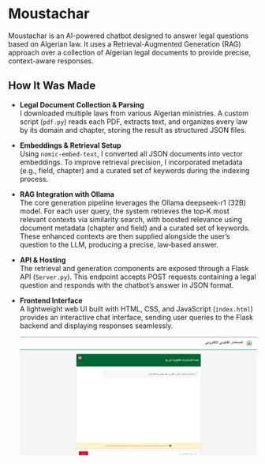 **Moustachar**
================

Moustachar is an AI-powered chatbot designed to answer legal questions based on Algerian law. It uses a Retrieval-Augmented Generation (RAG) approach over a collection of Algerian legal documents to provide precise, context-aware responses.

How It Was Made
---------------

- **Legal Document Collection & Parsing**  
  I downloaded multiple laws from various Algerian ministries. A custom script (`pdf.py`) reads each PDF, extracts text, and organizes every law by its domain and chapter, storing the result as structured JSON files.

- **Embeddings & Retrieval Setup**  
  Using `nomic-embed-text`, I converted all JSON documents into vector embeddings. To improve retrieval precision, I incorporated metadata (e.g., field, chapter) and a curated set of keywords during the indexing process.

- **RAG Integration with Ollama**  
 The core generation pipeline leverages the Ollama deepseek-r1 (32B) model. For each user query, the system retrieves the top‑K most relevant contexts via similarity search, with boosted relevance using document metadata (chapter and field) and a curated set of keywords. These enhanced contexts are then supplied alongside the user’s question to the LLM, producing a precise, law‑based answer.

- **API & Hosting**  
  The retrieval and generation components are exposed through a Flask API (`Server.py`). This endpoint accepts POST requests containing a legal question and responds with the chatbot’s answer in JSON format.

- **Frontend Interface**  
  A lightweight web UI built with HTML, CSS, and JavaScript (`index.html`) provides an interactive chat interface, sending user queries to the Flask backend and displaying responses seamlessly.

  ![WEbsite Image](Website/assets/image.png)

